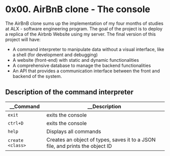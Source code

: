 # 0x00. AirBnB clone - The console

The AirBnB clone sums up the implementation of my four months of studies at ALX - software engineering program.
The goal of the project is to deploy a replica of the Airbnb Website using my server. The final version of this project will have:

* A command interpreter to manipulate data without a visual interface, like a shell (for development and debugging)
* A website (front-end) with static and dynamic functionalities
* A comprehensive database to manage the backend functionalities
* An API that provides a communication interface between the front and backend of the system.

## Description of the command interpreter

| __Command | __Description |
| --- | --- |
| `exit` | exits the console |
| `ctrl+D` | exits the console |
| `help` | Displays all commands |
| `create <class>` | Creates an object of types, saves it to a JSON file, and prints the object ID |

